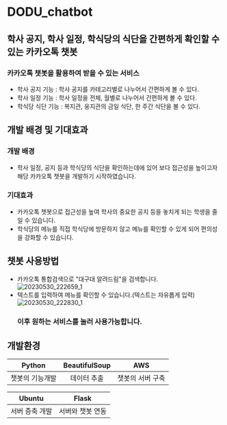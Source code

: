 # DODU_chatbot
## 학사 공지, 학사 일정, 학식당의 식단을 간편하게 확인할 수 있는 카카오톡 챗봇
### 카카오톡 챗봇을 활용하여 받을 수 있는 서비스
  - 학사 공지 기능 : 학사 공지를 카테고리별로 나누어서 간편하게 볼 수 있다.
  - 학사 일정 기능 : 학사 일정을 전체, 월별로 나누어서 간편하게 볼 수 있다.
  - 학식당 식단 기능 : 복지관, 웅지관의 금일 식단, 한 주간 식단을 볼 수 있다.

## 개발 배경 및 기대효과
### 개발 배경
  - 학사 일정, 공지 등과 학식당의 식단을 확인하는데에 있어 보다 접근성을 높이고자 해당 카카오톡 챗봇을 개발하기 시작하였습니다.
### 기대효과
  - 카카오톡 챗봇으로 접근성을 높여 학사의 중요한 공지 등을 놓치게 되는 학생을 줄일 수 있습니다.
  - 학식당의 메뉴를 직접 학식당에 방문하지 않고 메뉴를 확인할 수 있게 되어 편의성을 강화할 수 있습니다.

## 챗봇 사용방법
  - 카카오톡 통합검색으로 "대구대 알려드림"을 검색합니다.
![20230530_222659_1](https://github.com/ladder887/DU_chatbot/assets/129020663/dec263f2-e64b-46bc-818e-a370cfa14e13)
  - 텍스트를 입력하여 메뉴를 확인할 수 있습니다.(텍스트는 자유롭게 입력)
![20230530_222830_1](https://github.com/ladder887/DU_chatbot/assets/129020663/e13b88a1-c8f9-490a-881a-31fad21a16f7)<br>
    ### 이후 원하는 서비스를 눌러 사용가능합니다.


## 개발환경

|Python|BeautifulSoup|AWS|
|:---:|:---:|:---:|
|챗봇의 기능개발|데이터 추출|챗봇의 서버 구축|

|Ubuntu|Flask|
|:---:|:---:|
|서버 증축 개발|서버와 챗봇 연동|
